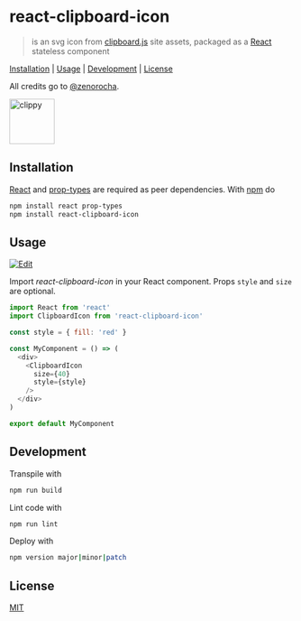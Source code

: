 # react-clipboard-icon

> is an svg icon from [clipboard.js] site assets, packaged as a [React] stateless component

[Installation](#installation) |
[Usage](#usage) |
[Development](#development) |
[License](#license)

All credits go to [@zenorocha][zenorocha].

<img width="80" height="80" alt="clippy" src="https://clipboardjs.com/assets/images/clippy.svg" />

## Installation

[React] and [prop-types] are required as peer dependencies. With [npm] do

```bash
npm install react prop-types
npm install react-clipboard-icon
```

## Usage

[![Edit](https://codesandbox.io/static/img/play-codesandbox.svg)](https://codesandbox.io/s/70L6pkmj)

Import *react-clipboard-icon* in your React component.
Props `style` and `size` are optional.

```javascript
import React from 'react'
import ClipboardIcon from 'react-clipboard-icon'

const style = { fill: 'red' }

const MyComponent = () => (
  <div>
    <ClipboardIcon
      size={40}
      style={style}
    />
  </div>
)

export default MyComponent
```

## Development

Transpile with

```bash
npm run build
```

Lint code with

```bash
npm run lint
```

Deploy with

```bash
npm version major|minor|patch
```

## License

[MIT](http://g14n.info/mit-license)

[clipboard.js]: https://clipboardjs.com/ "clipboard.js"
[npm]: https://npmjs.org "npm"
[prop-types]: https://github.com/facebook/prop-types "prop-types"
[React]: https://facebook.github.io/react/ "React"
[zenorocha]: https://github.com/zenorocha "Zeno Rocha"
